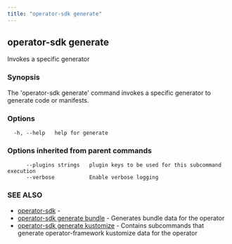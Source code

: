```yaml
---
title: "operator-sdk generate"
---
```

## operator-sdk generate

Invokes a specific generator

### Synopsis

The 'operator-sdk generate' command invokes a specific generator to generate
code or manifests.

### Options

```
  -h, --help   help for generate
```

### Options inherited from parent commands

```
      --plugins strings   plugin keys to be used for this subcommand execution
      --verbose           Enable verbose logging
```

### SEE ALSO

* [operator-sdk](../operator-sdk)	 - 
* [operator-sdk generate bundle](../operator-sdk_generate_bundle)	 - Generates bundle data for the operator
* [operator-sdk generate kustomize](../operator-sdk_generate_kustomize)	 - Contains subcommands that generate operator-framework kustomize data for the operator

